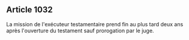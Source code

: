 Article 1032
----
La mission de l'exécuteur testamentaire prend fin au plus tard deux ans après
l'ouverture du testament sauf prorogation par le juge.
